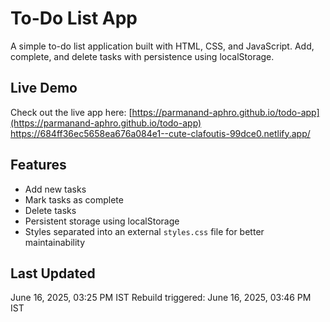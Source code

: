 # To-Do List App
A simple to-do list application built with HTML, CSS, and JavaScript. Add, complete, and delete tasks with persistence using localStorage.

## Live Demo
Check out the live app here: [https://parmanand-aphro.github.io/todo-app](https://parmanand-aphro.github.io/todo-app)  https://684ff36ec5658ea676a084e1--cute-clafoutis-99dce0.netlify.app/

## Features
- Add new tasks
- Mark tasks as complete
- Delete tasks
- Persistent storage using localStorage
- Styles separated into an external `styles.css` file for better maintainability

## Last Updated
June 16, 2025, 03:25 PM IST
Rebuild triggered: June 16, 2025, 03:46 PM IST
